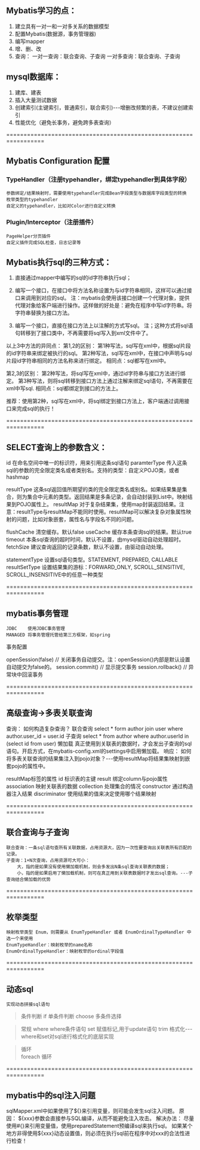﻿## Mybatis学习的点：
1. 建立具有一对一和一对多关系的数据模型
2. 配置Mybatis(数据源，事务管理器)
3. 编写mapper
4. 增、删、改
5. 查询：
	一对一查询：联合查询、子查询
	一对多查询：联合查询、子查询

## mysql数据库：
1. 建库、建表
2. 插入大量测试数据
3. 创建索引(主键索引，普通索引，联合索引)---增删改频繁的表，不建议创建索引
4. 性能优化（避免长事务，避免跨多表查询）

=================================================================
## Mybatis Configuration 配置
### TypeHandler（注册typehandler，绑定typehandler到具体字段）
	参数绑定/结果映射时，需要使用typehandler完成Bean字段类型与数据库字段类型的转换
	枚举类型的typehandler
	自定义的typehandler，比如对Color进行自定义转换
	
### Plugin/Interceptor（注册插件）
	PageHelper分页插件
	自定义插件完成SQL检查，日志记录等


## Mybatis执行sql的三种方式：
1. 直接通过mapper中编写的sql的id字符串执行sql；

2. 编写一个接口，在接口中将方法名称设置为与id字符串相同，这样可以通过接口来调用到对应的sql。
	注：mybatis会使用该接口创建一个代理对象，提供代理对象给客户端进行操作。这样做的好处是：避免在程序中写id字符串。将字符串替换为接口方法。
	
3. 编写一个接口，直接在接口方法上以注解的方式写sql。
	注；这种方式将sql语句转移到了接口类中，不再需要将sql写入到xml文件中了。

以上3中方法的异同点：
第1,2的区别：
	第1种写法，sql写在xml中，根据sql片段的id字符串来绑定被执行的sql。
	第2种写法，sql写在xml中，在接口中声明与sql片段id字符串相同的方法名称来进行绑定。
	相同点：sql都写在xml中。
	
第2,3的区别：
	第2种写法，将sql写在xml中，通过id字符串与接口方法进行绑定。
	第3种写法，则将sql转移到接口方法上通过注解来绑定sql语句，不再需要在xml中写sql.
	相同点：sql都绑定到接口的方法上。

推荐：使用第2种，sql写在xml中，将sql绑定到接口方法上，客户端通过调用接口来完成sql的执行！


=================================================================
## SELECT查询上的参数含义：
id				在命名空间中唯一的标识符，用来引用这条sql语句
paramterType	传入这条sql的参数的完全限定类名或者类别名。支持的类型：自定义POJO类，或者hashmap

resultType		这条sql返回值所期望的类的完全限定类名或别名。如果结果集是集合，则为集合中元素的类型。返回结果是多条记录，会自动封装到List中。映射结果到POJO属性上。
resultMap		对于复杂结果集，使用map封装返回结果。注意：resultType与resultMap不能同时使用。resultMap可以解决复杂对象属性映射的问题，比如对象嵌套，属性名与字段名不同的问题。

flushCache		清空缓存。默认false
useCache		缓存本条查询sql的结果。默认true
timeout			本条sql查询的超时时间，默认不设置，由mysql驱动自动处理超时。
fetchSize		建议查询返回的记录条数，默认不设置，由驱动自动处理。

statementType	设置sql语句类型。STATEMENT, PREPARED, CALLABLE
resultSetType	设置结果集的游标：FORWARD_ONLY, SCROLL_SENSITIVE, SCROLL_INSENSITIVE中的任意一种类型


=================================================================
## mybatis事务管理
	JDBC	使用JDBC事务管理
	MANAGED	将事务管理托管给第三方框架，如spring

事务配置
	<transactionManager type="JDBC"/>


openSession(false) // 关闭事务自动提交。注：openSession()内部是默认设置自动提交为false的。
session.commit()   // 显示提交事务
session.rollback() // 异常块中回滚事务


=================================================================
## 高级查询->多表关联查询
查询：
如何构造复杂查询？
	联合查询	select * form author join user where author.user_id = user.id
	子查询		select * from author where author.userId in (select id from user)
	懒加载		真正使用到关联表的数据时，才会发出子查询的sql语句。开启方式，在mybatis-config.xml的settings中启用懒加载。
响应：
如何将多表关联查询的结果集注入到pojo对象？---使用resultMap将结果集映射到嵌套pojo的属性中。

resultMap标签的属性
	id				标识表的主键
	result			绑定column与pojo属性
	association		映射关联表的数据
	collection		处理集合的情况
	constructor		通过构造器注入结果
	discriminator	使用结果的值来决定使用哪个结果映射
	
=================================================================
## 联合查询与子查询
	联合查询：一条sql语句查所有关联数据，占用资源大，因为一次性要查询出关联表所有匹配的记录。
	子查询：1+N次查询，占用资源可大可小：
		大，指的是如果没有使用懒加载机制，则会多发出N条sql查询关联表的数据；
		小，指的是如果启用了懒加载机制，则可在真正用到关联表数据时才发出sql查询。---子查询结合懒加载的优势
		

	
=================================================================
## 枚举类型
	映射枚举类型 Enum，则需要从 EnumTypeHandler 或者 EnumOrdinalTypeHandler 中选一个来使用
	EnumTypeHandler：映射枚举的name名称
	EnumOrdinalTypeHandler：映射枚举的ordinal字段值
	

=================================================================
## 动态sql
	实现动态拼接sql语句

>条件判断
	if		单条件判断
	choose	多条件选择

>常规
	where	where条件语句
	set		赋值标记,用于update语句
	trim	格式化---where和set对sql进行格式化的底层实现

>循环 	
	foreach		循环	


=================================================================
## mybatis中的sql注入问题

sqlMapper.xml中如果使用了${}来引用变量，则可能会发生sql注入问题。
	原因：
		${xxx}参数会直接参与SQL编译，从而不能避免注入攻击。
	解决办法：
		尽量使用#{}来引用变量值，使用preparedStatement预编译sql来执行sql。
		如果某个地方非得使用${xxx}动态设置值，则必须在执行sql前在程序中对xxx的合法性进行检查！
	

